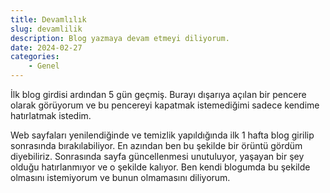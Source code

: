```yaml
---
title: Devamlılık
slug: devamlilik
description: Blog yazmaya devam etmeyi diliyorum.
date: 2024-02-27
categories:
    - Genel
---
```


İlk blog girdisi ardından 5 gün geçmiş. Burayı dışarıya açılan bir pencere olarak görüyorum ve bu
pencereyi kapatmak istemediğimi sadece kendime hatırlatmak istedim.

<!-- more -->

Web sayfaları yenilendiğinde ve temizlik yapıldığında ilk 1 hafta blog girilip sonrasında
bırakılabiliyor. En azından ben bu şekilde bir örüntü gördüm diyebiliriz. Sonrasında sayfa
güncellenmesi unutuluyor, yaşayan bir şey olduğu hatırlanmıyor ve o şekilde kalıyor. Ben kendi
blogumda bu şekilde olmasını istemiyorum ve bunun olmamasını diliyorum.
